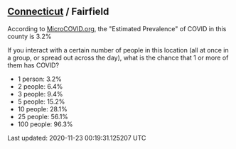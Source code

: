 
## [Connecticut](/united-states/connecticut) / Fairfield

According to [MicroCOVID.org](http://microcovid.org),
the "Estimated Prevalence" of COVID in this county is 3.2%

If you interact with a certain number of people in this location
(all at once in a group, or spread out across the day), what is the chance that
1 or more of them has COVID?

- 1 person: 3.2%
- 2 people: 6.4%
- 3 people: 9.4%
- 5 people: 15.2%
- 10 people: 28.1%
- 25 people: 56.1%
- 100 people: 96.3%

Last updated: 2020-11-23 00:19:31.125207 UTC
